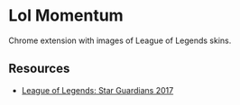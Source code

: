 # Lol Momentum
Chrome extension with images of League of Legends skins.

## Resources

- [League of Legends: Star Guardians 2017](https://lan.leagueoflegends.com/es/page/events/star-guardian-2017)
